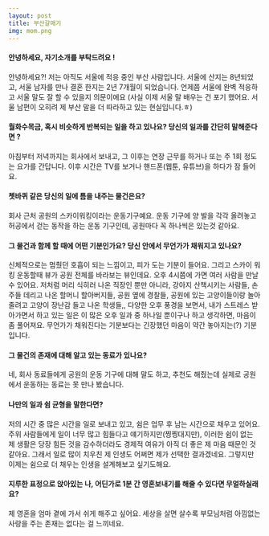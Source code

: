 ```yaml
---
layout: post
title: 부산갈매기
img: mom.png 
---
```



#### 안녕하세요, 자기소개를 부탁드려요 !

안녕하세요?! 저는 아직도 서울에 적응 중인 부산 사람입니다. 서울에 산지는 8년되었고, 서울 남자를 만나 결혼 한지는 2년 7개월이 되었습니다.
언제쯤 서울에 완벽 적응하고 서울 말도 잘 할 수 있을지 의문이에요 (사실 이제 서울 말 배우는 건 포기 했어요. 서울 남편이 오히려 제 부산 말을 더 따라하고 있는 현실입니다.ㅎ) 

#### 월화수목금, 혹시 비슷하게 반복되는 일을 하고 있나요? 당신의 일과를 간단히 말해준다면 ?

아침부터 저녁까지는 회사에서 보내고, 그 이후는 연장 근무를 하거나 또는 주 1회 정도는 요가를 간답니다.
이후 시간은 TV를 보거나 핸드폰(웹툰, 유튜브)을 하다가 잠 들어요.

#### 쳇바퀴 같은 당신의 일에 틈을 내주는 물건은요?

회사 근처 공원의 스카이워킹이라는 운동기구예요.
운동 기구에 양 발을 각각 올려놓고 허공에서 걷는 동작을 하는 운동 기구인데, 공원마다 꼭 하나씩은 있는것 같아요.

#### 그 물건과 함께 할 때에 어떤 기분인가요? 당신 안에서 무언가가 채워지고 있나요?

신체적으로는 멈췄던 호흡이 되는 느낌이고, 피가 도는 기분이 들어요. 
그리고 스카이 워킹 운동할때 뷰가 공원 전체를 바라보는 뷰인데요. 오후 4시쯤에 가면 여러 사람을 만날 수 있어요. 저처럼 머리 식히러 나온 직장인 뿐만 아니라, 강아지 산책시키는 사람들, 손주들 데리고 나온 할머니 할아버지들, 공원 옆에 경찰들, 공원에 있는 고양이들이랑 놀아줄려고 고양이 장난감 들고 나온 학생들,, 다양한 오후 풍경을 보면서, 내가 스트레스 받아가면서 하고 있는 일은 이 많은 오후 일과 중 하나일 뿐이구나 하고 생각하면, 마음이 좀 풀어져요. 무언가가 채워진다는 기분보다는 긴장했던 마음이 약간 놓아지는(?) 기분입니다.
#### 그 물건의 존재에 대해 알고 있는 동료가 있나요?

네, 회사 동료들에게 공원의 운동 기구에 대해 말도 하고, 추천도 해줬는데 실제로 공원에서 운동하는 동료는 못 만나 봤습니다.

#### 나만의 일과 쉼 균형을 말한다면?

저의 시간 중 많은 시간을 일로 보내고 있고, 쉼은 업무 후 남는 시간으로 채우고 있어요.
주위 사람들에게 일이 너무 많고 힘들다고 얘기하지만(찡찡대지만), 이러한 쉼이 없는 제 생활은 당장 힘든 것을 감수하더라도 경제적 여유가 아직 더 좋은 제 마음 때문인 것 같아요. 그래서 일로 많이 치우친 제 인생도 어쩌면 제가 선택한 결과겠네요. 그렇지만 이제는 쉼으로 더 채우는 인생을 설계해보고 싶기도해요. 

#### 지루한 표정으로 앉아있는 나, 어딘가로 1분 간 영혼보내기를 해줄 수 있다면 무얼하실래요?

제 영혼을 엄마 곁에 가서 쉬게 해주고 싶어요. 세상을 살면 살수록 부모님처럼 아낌없는 사랑을 주는 존재는 없다는 걸 느끼네요. 

